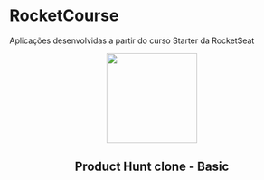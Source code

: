 # RocketCourse
Aplicações desenvolvidas a partir do curso Starter da RocketSeat

<p align="center">
    <img width="160px" src="https://i.imgur.com/JIyBtKW.png"><br/>
  <h2 align="center"> Product Hunt clone - Basic </h2>
</p>
